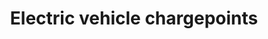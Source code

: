 ---
schema: default
title: Electric vehicle chargepoints
organization: 'Lewisham council'
notes: Mapped locations (longitudes and latitudes)
resources:
  - name: Electric vehicle chargepoints Mar 2022 (preview)
    url: >-
      https://github.com/lb-lewisham/open-data-lewisham/blob/gh-pages/_datasets/data/lewisham_electric_vehicle_charging_locations.geojson
    format: geojson
  - name: Electric vehicle chargepoints Mar 2022
    url: >-
      https://github.com/lb-lewisham/open-data-lewisham/raw/gh-pages/_datasets/data/lewisham_electric_vehicle_charging_locations.geojson
    format: geojson
license: 'https://www.nationalarchives.gov.uk/doc/open-government-licence/version/3/'
category:
  - Economy
maintainer: 'Lewisham Insight'
maintainer_email: insight-and-delivery@lewisham.gov.uk
---